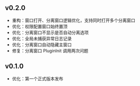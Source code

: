 ## v0.2.0

- 重构：窗口打开、分离窗口逻辑优化，支持同时打开多个分离窗口
- 优化：权限配置窗口始终置顶
- 优化：分离窗口不显示是否自动分离选项
- 优化：全局未捕获异常日志记录
- 优化：分离窗口自动隐藏主窗口
- 修复：分离窗口 PluginInit 调用两次问题

## v0.1.0

- 优化：第一个正式版本发布
